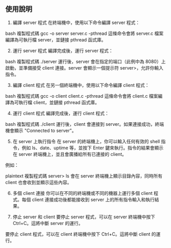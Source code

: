 ## 使用說明

1. 編譯 server 程式
在終端機中，使用以下命令編譯 server 程式：

bash
複製程式碼
gcc -o server server.c -pthread
這條命令會將 server.c 檔案編譯為可執行檔 server，並鏈接 pthread 函式庫。

2. 運行 server 程式
編譯完成後，運行 server 程式：

bash
複製程式碼
./server
運行後，server 會在指定的端口（此例中為 8080）上啟動，並準備接受 client 連接。server 會顯示一個提示符 server>，允許你輸入指令。

3. 編譯 client 程式
在另一個終端機中，使用以下命令編譯 client 程式：

bash
複製程式碼
gcc -o client client.c -pthread
這條命令會將 client.c 檔案編譯為可執行檔 client，並鏈接 pthread 函式庫。

4. 運行 client 程式
編譯完成後，運行 client 程式：

bash
複製程式碼
./client
運行後，client 會連接到 server。如果連接成功，終端機會顯示 "Connected to server"。

5. 在 server 上執行指令
在 server 的終端機上，你可以輸入任何有效的 shell 指令，例如 ls、date、uptime 等，並按下 Enter 鍵來執行。指令的結果會顯示在 server 終端機上，並且會廣播給所有已連接的 client。

例如：

plaintext
複製程式碼
server> ls
會在 server 終端機上顯示目錄內容，同時所有 client 也會收到並顯示這些內容。

6. 多個 client 連接
你可以在不同的終端機或不同的機器上運行多個 client 程式。每個 client 連接成功後都能接收到 server 上的所有指令輸入和執行結果。

7. 停止 server 和 client
要停止 server 程式，可以在 server 終端機中按下 Ctrl+C。這將中斷 server 的運行。

要停止 client 程式，可以在 client 終端機中按下 Ctrl+C。這將中斷 client 的運行。